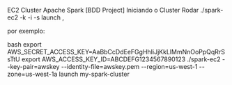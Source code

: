 EC2 Cluster Apache Spark [BDD Project]
Iniciando o Cluster
Rodar ./spark-ec2 -k <keypair> -i <key-file> -s <num-slaves> launch <cluster-name>,

por exemplo:

bash export AWS_SECRET_ACCESS_KEY=AaBbCcDdEeFGgHhIiJjKkLlMmNnOoPpQqRrSsTtU export AWS_ACCESS_KEY_ID=ABCDEFG1234567890123 ./spark-ec2 --key-pair=awskey --identity-file=awskey.pem --region=us-west-1 --zone=us-west-1a launch my-spark-cluster 
